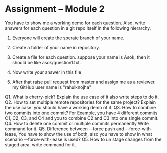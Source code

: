 # Assignment – Module 2
You have to show me a working demo for each question. Also, write answers for each question in a git repo itself in the following hierarchy.

1. Everyone will create the sperate branch of your name.

2. Create a folder of your name in repository.

3. Create a file for each question. suppose your name is Asok, then it should be like asok/question1.txt.

4. Now write your answer in this file

5. After that raise pull request from master and assign me as a reviewer. my GitHub user name is  "rahulknojha"

Q1. What is cherry-pick? Explain the use case of it also write steps to do it.
Q2. How to set multiple remote repositories for the same project? Explain the use case. you should have a working demo of it.
Q3. How to combine two commits into one commit? For Example, you have 4 different commits C1, C2, C3, and  C4 and you to combine C2 and C3 into one single commit.
Q4. How to delete one commit or multiple commits permanently Write command for it.
Q5. Difference between --force push and --force-with-lease, You have to show the use of both, also you have to show in what scenario --force-with-lease is used?
Q5. How to un stage changes from the staged area. write command for it.
